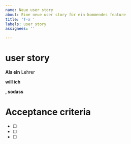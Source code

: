 ```yaml
---
name: Neue user story
about: Eine neue user story für ein kommendes feature
title: 'T-x '
labels: user story
assignees: ''

---
```


# user story
**Als ein**
Lehrer


**will ich**


**, sodass**



# Acceptance criteria
- [ ] 
- [ ]
- [ ]

